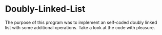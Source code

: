 # Doubly-Linked-List
The purpose of this program was to implement an self-coded doubly linked list with some additional operations. Take a look at the code with pleasure.
